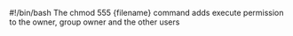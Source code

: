 #!/bin/bash
The chmod 555 {filename} command adds execute permission to the owner, group owner and the other users
